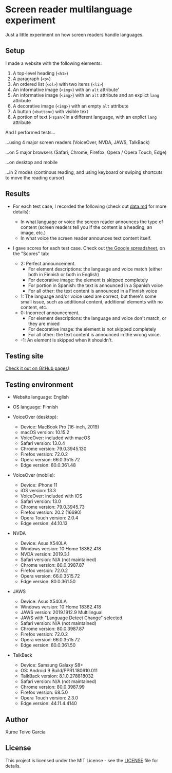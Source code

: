 # Screen reader multilanguage experiment

Just a little experiment on how screen readers handle languages.

## Setup

I made a website with the following elements:

1. A top-level heading (`<h1>`)
2. A paragraph (`<p>`)
3. An ordered list (`<ol>`) with two items (`<li>`)
4. An informative image (`<img>`) with an `alt` attribute'
5. An informative image (`<img>`) with an `alt` attribute and an explict `lang` attribute
6. A decorative image (`<img>`) with an empty `alt` attribute
7. A button (`<button>`) with visible text
8. A portion of text (`<span>`)in a different language, with an explict `lang` attribute

And I performed tests...

...using 4 major screen readers (VoiceOver, NVDA, JAWS, TalkBack)

...on 5 major browsers (Safari, Chrome, Firefox, Opera / Opera Touch, Edge)

...on desktop and mobile

...in 2 modes (continous reading, and using keyboard or swiping shortcuts to move the reading cursor)

## Results

- For each test case, I recorded the following (check out [data.md](data.md) for more details):

  - In what language or voice the screen reader announces the type of content (screen readers tell you if the content is a heading, an image, etc.)
  - In what voice the screen reader announces text content itself.

- I gave scores for each test case. Check out [the Google spreadsheet](https://docs.google.com/spreadsheets/d/1UDNJCGyYOdQPOof5yYwxzfnuhoUbblhwi_tgZR_N0I0/), on the "Scores" tab:
  - 2: Perfect announcement.
    - For element descriptions: the language and voice match (either both in Finnish or both in English)
    - For decorative image: the element is skipped completely
    - For portion in Spanish: the text is announced in a Spanish voice
    - For all other: the text content is announced in a Finnish voice
  - 1: The language and/or voice used are correct, but there's some small issue, such as additional content, additional elements with no content, etc.
  - 0: Incorrect announcement.
    - For element descriptions: the language and voice don't match, or they are mixed
    - For decorative image: the element is not skipped completely
    - For all other: the text content is announced in the wrong voice.
  - -1: An element is skipped when it shouldn't.

## Testing site

[Check it out on GitHub pages](https://xurxe.github.io/screenreader-multilanguage-experiment/)!

## Testing environment

- Website language: English
- OS language: Finnish
- VoiceOver (desktop):

  - Device: MacBook Pro (16-inch, 2019)
  - macOS version: 10.15.2
  - VoiceOver: included with macOS
  - Safari version: 13.0.4
  - Chrome version: 79.0.3945.130
  - Firefox version: 72.0.2
  - Opera version: 66.0.3515.72
  - Edge version: 80.0.361.48

- VoiceOver (mobile):

  - Device: iPhone 11
  - iOS version: 13.3
  - VoiceOver: included with iOS
  - Safari version: 13.0
  - Chrome version: 79.0.3945.73
  - Firefox version: 20.2 (16690)
  - Opera Touch version: 2.0.4
  - Edge version: 44.10.13

- NVDA

  - Device: Asus X540LA
  - Windows version: 10 Home 18362.418
  - NVDA version: 2019.3.1
  - Safari version: N/A (not maintained)
  - Chrome version: 80.0.3987.87
  - Firefox version: 72.0.2
  - Opera version: 66.0.3515.72
  - Edge version: 80.0.361.50

- JAWS

  - Device: Asus X540LA
  - Windows version: 10 Home 18362.418
  - JAWS version: 2019.1912.9 Multilingual
  - JAWS with "Language Detect Change" selected
  - Safari version: N/A (not maintained)
  - Chrome version: 80.0.3987.87
  - Firefox version: 72.0.2
  - Opera version: 66.0.3515.72
  - Edge version: 80.0.361.50

- TalkBack

  - Device: Samsung Galaxy S8+
  - OS: Android 9 Build/PPR1.180610.011
  - TalkBack version: 8.1.0.278818032
  - Safari version: N/A (not maintained)
  - Chrome version: 80.0.3987.99
  - Firefox version: 68.5.0
  - Opera Touch version: 2.3.0
  - Edge version: 44.11.4.4140

## Author

Xurxe Toivo García

## License

This project is licensed under the MIT License - see the [LICENSE](LICENSE) file for details.
